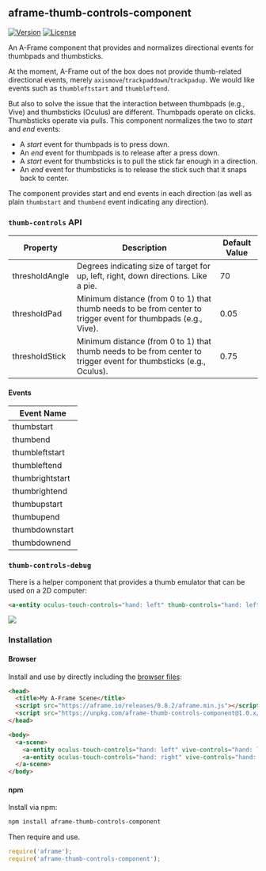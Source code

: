## aframe-thumb-controls-component

[![Version](http://img.shields.io/npm/v/aframe-thumb-controls-component.svg?style=flat-square)](https://npmjs.org/package/aframe-thumb-controls-component)
[![License](http://img.shields.io/npm/l/aframe-thumb-controls-component.svg?style=flat-square)](https://npmjs.org/package/aframe-thumb-controls-component)

An A-Frame component that provides and normalizes directional events for thumbpads and thumbsticks.

At the moment, A-Frame out of the box does not provide thumb-related
directional events, merely `axismove`/`trackpaddown`/`trackpadup`. We would
like events such as `thumbleftstart` and `thumbleftend`.

But also to solve the issue that the interaction between thumbpads (e.g., Vive)
and thumbsticks (Oculus) are different. Thumbpads operate on clicks.
Thumbsticks operate via pulls. This component normalizes the two to *start* and
*end* events:

- A *start* event for thumbpads is to press down.
- An *end* event for thumbpads is to release after a press down.
- A *start* event for thumbsticks is to pull the stick far enough in a direction.
- An *end* event for thumbsticks is to release the stick such that it snaps back to center.

The component provides start and end events in each direction (as well as plain
`thumbstart` and `thumbend` event indicating any direction).

### `thumb-controls` API

| Property       | Description                                                                                                        | Default Value |
| --------       | -----------                                                                                                        | ------------- |
| thresholdAngle | Degrees indicating size of target for up, left, right, down directions. Like a pie.                                | 70            |
| thresholdPad   | Minimum distance (from 0 to 1) that thumb needs to be from center to trigger event for thumbpads (e.g., Vive).     | 0.05          |
| thresholdStick | Minimum distance (from 0 to 1) that thumb needs to be from center to trigger event for thumbsticks (e.g., Oculus). | 0.75          |

#### Events

| Event Name      |
|-----------------|
| thumbstart      |
| thumbend        |
| thumbleftstart  |
| thumbleftend    |
| thumbrightstart |
| thumbrightend   |
| thumbupstart    |
| thumbupend      |
| thumbdownstart  |
| thumbdownend    |

### `thumb-controls-debug`

There is a helper component that provides a thumb emulator that can be used on
a 2D computer:

```html
<a-entity oculus-touch-controls="hand: left" thumb-controls="hand: left" thumb-controls-debug="enabled: true; controllerType: oculus">
```

![](https://user-images.githubusercontent.com/674727/40273062-13d5e5aa-5b6e-11e8-8d19-0d81da35c3de.gif)

### Installation

#### Browser

Install and use by directly including the [browser files](dist):

```html
<head>
  <title>My A-Frame Scene</title>
  <script src="https://aframe.io/releases/0.8.2/aframe.min.js"></script>
  <script src="https://unpkg.com/aframe-thumb-controls-component@1.0.x/dist/aframe-thumb-controls-component.min.js"></script>
</head>

<body>
  <a-scene>
    <a-entity oculus-touch-controls="hand: left" vive-controls="hand: left" thumb-controls="hand: left"></a-entity>
    <a-entity oculus-touch-controls="hand: right" vive-controls="hand: right" thumb-controls="hand: right"></a-entity>
  </a-scene>
</body>
```

#### npm

Install via npm:

```bash
npm install aframe-thumb-controls-component
```

Then require and use.

```js
require('aframe');
require('aframe-thumb-controls-component');
```
